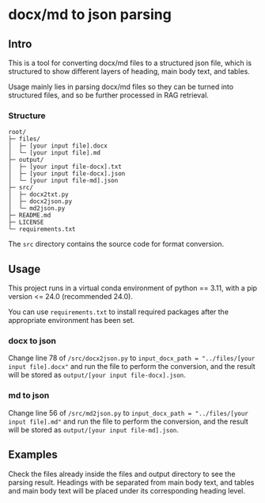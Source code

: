 # docx/md to json parsing

## Intro 
This is a tool for converting docx/md files to a structured json file, which is structured to show different layers of heading, main body text, and tables.

Usage mainly lies in parsing docx/md files so they can be turned into structured files, and so be further processed in RAG retrieval. 

### Structure
```
root/
├─ files/
│  ├─ [your input file].docx
│  └─ [your input file].md
├─ output/
│  ├─ [your input file-docx].txt
│  ├─ [your input file-docx].json
│  └─ [your input file-md].json
├─ src/
│  ├─ docx2txt.py
│  ├─ docx2json.py
│  └─ md2json.py
├─ README.md
├─ LICENSE
└─ requirements.txt
```

The `src` directory contains the source code for format conversion.

## Usage
This project runs in a virtual conda environment of python == 3.11, with a pip version <= 24.0 (recommended 24.0).

You can use  `requirements.txt` to install required packages after the appropriate environment has been set.

### docx to json
Change line 78 of `/src/docx2json.py` to `input_docx_path = "../files/[your input file].docx"` and run the file to perform the conversion, and the result will be stored as `output/[your input file-docx].json`.

### md to json
Change line 56 of `/src/md2json.py` to `input_docx_path = "../files/[your input file].md"` and run the file to perform the conversion, and the result will be stored as `output/[your input file-md].json`.

## Examples
Check the files already inside the files and output directory to see the parsing result. Headings with be separated from main body text, and tables and main body text will be placed under its corresponding heading level.